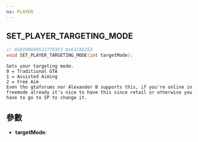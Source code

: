 ```yaml
---
ns: PLAYER
---
```

## SET_PLAYER_TARGETING_MODE

```c
// 0xB1906895227793F3 0x61CAE253
void SET_PLAYER_TARGETING_MODE(int targetMode);
```

```
Sets your targeting mode.  
0 = Traditional GTA  
1 = Assisted Aiming  
2 = Free Aim  
Even tho gtaforums nor Alexander B supports this, if you're online in freemode already it's nice to have this since retail or otherwise you have to go to SP to change it.  
```

## 參數
* **targetMode**: 

